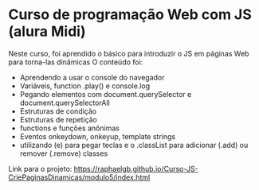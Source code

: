 # Curso de programação Web com JS (alura Midi)

Neste curso, foi aprendido o básico para introduzir o JS em páginas Web para torna-las dinâmicas
O conteúdo foi:
- Aprendendo a usar o console do navegador
- Variáveis, function .play() e console.log
- Pegando elementos com document.querySelector e document.querySelectorAll 
- Estruturas de condição 
- Estruturas de repetição
- functions e funções anônimas
- Eventos onkeydown, onkeyup, template strings 
- utilizando (e) para pegar teclas e o .classList para adicionar (.add) ou remover (.remove) classes

Link para o projeto: https://raphaelgb.github.io/Curso-JS-CriePaginasDinamicas/modulo5/index.html
